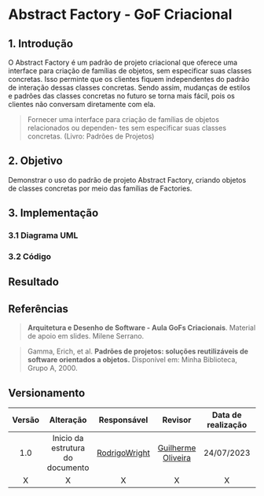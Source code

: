 # Abstract Factory - GoF Criacional

## 1. Introdução

O Abstract Factory é um padrão de projeto criacional que oferece uma interface para criação de famílias de objetos, sem especificar suas classes concretas. Isso perminte que os clientes fiquem independentes do padrão de interação dessas classes concretas. Sendo assim, mudanças de estilos e padrões das classes concretas no futuro se torna mais fácil, pois os clientes não conversam diretamente com ela.

> Fornecer uma interface para criação de famílias de objetos relacionados ou dependen- tes sem especificar suas classes concretas. (Livro: Padrões de Projetos)


## 2. Objetivo

Demonstrar o uso do padrão de projeto Abstract Factory, criando objetos de classes concretas por meio das famílias de Factories.

## 3. Implementação
### 3.1 Diagrama UML

### 3.2 Código

## Resultado

## Referências

> **Arquitetura e Desenho de Software - Aula GoFs Criacionais**. Material de apoio em slides. Milene Serrano.

> Gamma, Erich, et al. **Padrões de projetos: soluções reutilizáveis de software orientados a objetos.** Disponível em: Minha Biblioteca, Grupo A, 2000.

## Versionamento

| Versão | Alteração |  Responsável  | Revisor | Data de realização | Data de revisão |
| :------: | :---: | :-----: | :----: | :----: | :-----: |
| 1.0    | Inicio da estrutura do documento | [RodrigoWright](https://github.com/RodrigoWright) | [Guilherme Oliveira](https://github.com/GG555-13) | 24/07/2023 | 24/07/2023 |
| X | X | X | X | X | X | 





